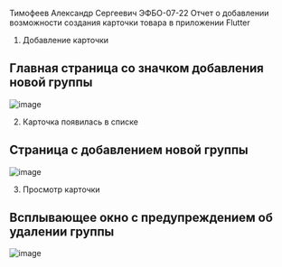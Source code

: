 Тимофеев Александр Сергеевич ЭФБО-07-22
Отчет о добавлении возможности создания карточки товара в приложении Flutter

1. Добавление карточки
## Главная страница со значком добавления новой группы
![image](https://github.com/user-attachments/assets/1fa100dd-92d6-465a-a530-f6189f1dda22)

2. Карточка появилась в списке
## Страница с добавлением новой группы
![image](https://github.com/user-attachments/assets/d0ee4670-ca1b-40a8-aa0c-65d6618c6e11)

3. Просмотр карточки
## Всплывающее окно с предупреждением об удалении группы
![image](https://github.com/user-attachments/assets/1f5f6699-f583-4351-ab3a-dddc4f7d02a5)
